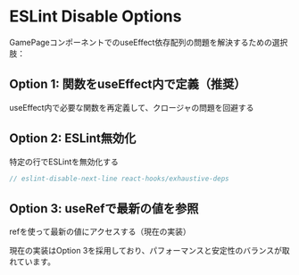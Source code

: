 # ESLint Disable Options

GamePageコンポーネントでのuseEffect依存配列の問題を解決するための選択肢：

## Option 1: 関数をuseEffect内で定義（推奨）

useEffect内で必要な関数を再定義して、クロージャの問題を回避する

## Option 2: ESLint無効化

特定の行でESLintを無効化する

```typescript
// eslint-disable-next-line react-hooks/exhaustive-deps
```

## Option 3: useRefで最新の値を参照

refを使って最新の値にアクセスする（現在の実装）

現在の実装はOption 3を採用しており、パフォーマンスと安定性のバランスが取れています。
